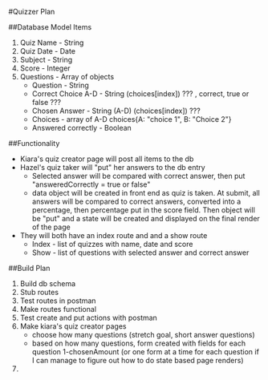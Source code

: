 #Quizzer Plan

##Database Model Items
1. Quiz Name - String
2. Quiz Date - Date
3. Subject - String
4. Score - Integer
5. Questions - Array of objects
    * Question - String
    * Correct Choice A-D - String (choices[index]) ??? , correct, true or false ???
    * Chosen Answer - String (A-D) (choices[index]) ???
    * Choices - array of A-D choices{A: "choice 1", B: "Choice 2"}
    * Answered correctly - Boolean

##Functionality
* Kiara's quiz creator page will post all items to the db
* Hazel's quiz taker will "put" her answers to the db entry
    - Selected answer will be compared with correct answer, then put "answeredCorrectly = true or false"
    - data object will be created in front end as quiz is taken.  At submit, all answers will be compared to correct answers, converted into a percentage, then percentage put in the score field. Then object will be "put" and a state will be created and displayed on the final render of the page
* They will both have an index route and and a show route
    - Index - list of quizzes with name, date and score
    - Show - list of questions with selected answer and correct answer

##Build Plan
1. Build db schema
2. Stub routes
3. Test routes in postman
4. Make routes functional
5. Test create and put actions with postman
6. Make kiara's quiz creator pages
    - choose how many questions (stretch goal, short answer questions)
    - based on how many questions, form created with fields for each question 1-chosenAmount (or one form at a time for each question if I can manage to figure out how to do state based page renders)
7. 